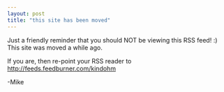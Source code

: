```yaml
---
layout: post
title: "this site has been moved"
---
```


<p>Just a friendly reminder that you should NOT be viewing this RSS feed! :)  This site was moved a while ago.</p>
  
<p>If you are, then re-point your RSS reader to <a href="http://feeds.feedburner.com/kindohm">http://feeds.feedburner.com/kindohm</a></p>
  
<p>-Mike</p>
 
